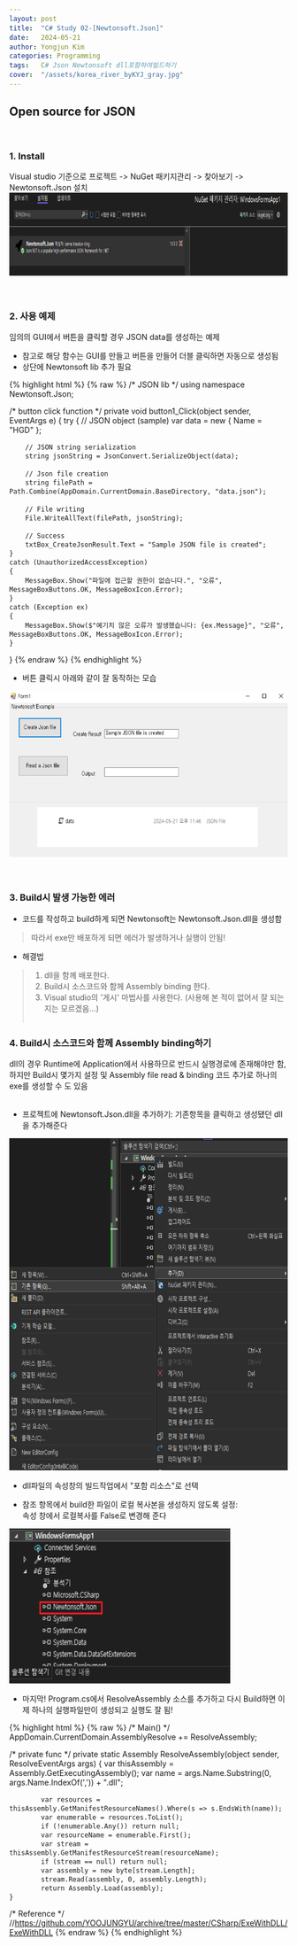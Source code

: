 ```yaml
---
layout: post
title:  "C# Study 02-[Newtonsoft.Json]"
date:   2024-05-21
author: Yongjun Kim
categories: Programming
tags:	C# Json Newtonsoft dll포함하여빌드하기
cover:  "/assets/korea_river_byKYJ_gray.jpg"
---
```


## Open source for JSON
<br>

### 1. Install

Visual studio 기준으로 프로젝트 -> NuGet 패키지관리 -> 찾아보기 -> Newtonsoft.Json 설치
<img src="/assets/posts/CS02/01.PNG" width="800" height="150" title="Install">
<br><br><br>

### 2. 사용 예제
임의의 GUI에서 버튼을 클릭할 경우 JSON data를 생성하는 예제
- 참고로 해당 함수는 GUI를 만들고 버튼을 만들어 더블 클릭하면 자동으로 생성됨
- 상단에 Newtonsoft lib 추가 필요

{% highlight html %}
{% raw %}
/* JSON lib */
using namespace Newtonsoft.Json;

/* button click function */
private void button1_Click(object sender, EventArgs e)
{
    try
    {
        // JSON object (sample)
        var data = new
        {
            Name = "HGD"
        };

        // JSON string serialization
        string jsonString = JsonConvert.SerializeObject(data);

        // Json file creation
        string filePath = Path.Combine(AppDomain.CurrentDomain.BaseDirectory, "data.json");

        // File writing
        File.WriteAllText(filePath, jsonString);

        // Success
        txtBox_CreateJsonResult.Text = "Sample JSON file is created";
    }
    catch (UnauthorizedAccessException)
    {
        MessageBox.Show("파일에 접근할 권한이 없습니다.", "오류", MessageBoxButtons.OK, MessageBoxIcon.Error);
    }
    catch (Exception ex)
    {
        MessageBox.Show($"예기치 않은 오류가 발생했습니다: {ex.Message}", "오류", MessageBoxButtons.OK, MessageBoxIcon.Error);
    }
}
{% endraw %}
{% endhighlight %}
<br>
- 버튼 클릭시 아래와 같이 잘 동작하는 모습
<img src="/assets/posts/CS02/02.PNG" width="800" height="300" title="Json creation">
<br><br><br>

### 3. Build시 발생 가능한 에러
- 코드를 작성하고 build하게 되면 Newtonsoft는 Newtonsoft.Json.dll을 생성함
> 따라서 exe만 배포하게 되면 에러가 발생하거나 실행이 안됨!

- 해결법
> 1) dll을 함께 배포한다.<br>
> 2) Build시 소스코드와 함께 Assembly binding 한다.<br>
> 3) Visual studio의 '게시' 마법사를 사용한다. (사용해 본 적이 없어서 잘 되는지는 모르겠음...)
<br><br>

### 4. Build시 소스코드와 함께 Assembly binding하기
dll의 경우 Runtime에 Application에서 사용하므로 반드시 실행경로에 존재해야만 함, 하지만 Build시 몇가지 설정 및 Assembly file read & binding 코드 추가로 하나의 exe를 생성할 수 도 있음 <br><br>
- 프로젝트에 Newtonsoft.Json.dll을 추가하기: 기존항목을 클릭하고 생성됐던 dll을 추가해준다
<img src="/assets/posts/CS02/04.PNG" width="800" height="600" title="dll추가">
<br>

- dll파일의 속성창의 빌드작업에서 "포함 리소스"로 선택

- 참조 항목에서 build한 파일이 로컬 복사본을 생성하지 않도록 설정:<br>
속성 창에서 로컬복사를 False로 변경해 준다
<img src="/assets/posts/CS02/03.PNG" width="400" height="280" title="dll추가">
<br>

- 마지막! Program.cs에서 ResolveAssembly 소스를 추가하고 다시 Build하면 이제 하나의 실행파일만이 생성되고 실행도 잘 됨!


{% highlight html %}
{% raw %}
/* Main() */
AppDomain.CurrentDomain.AssemblyResolve += ResolveAssembly;

/* private func */
private static Assembly ResolveAssembly(object sender, ResolveEventArgs args)
    {
            var thisAssembly = Assembly.GetExecutingAssembly();
            var name = args.Name.Substring(0, args.Name.IndexOf(',')) + ".dll";

            var resources = thisAssembly.GetManifestResourceNames().Where(s => s.EndsWith(name));
            var enumerable = resources.ToList();
            if (!enumerable.Any()) return null;
            var resourceName = enumerable.First();
            var stream = thisAssembly.GetManifestResourceStream(resourceName);
            if (stream == null) return null;
            var assembly = new byte[stream.Length];
            stream.Read(assembly, 0, assembly.Length);
            return Assembly.Load(assembly);
    }

/* Reference */
//https://github.com/YOOJUNGYU/archive/tree/master/CSharp/ExeWithDLL/ExeWithDLL
{% endraw %}
{% endhighlight %}
